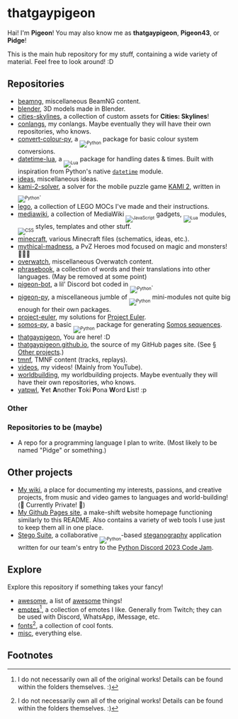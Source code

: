 # thatgaypigeon

Hai! I'm **Pigeon**! You may also know me as **thatgaypigeon**, **Pigeon43**, or **Pidge**!

This is the main hub repository for my stuff, containing a wide variety of material. Feel free to look around! :D

## Repositories

* [beamng](https://github.com/thatgaypigeon/beamng), miscellaneous BeamNG content.
* [blender](https://github.com/thatgaypigeon/blender), 3D models made in Blender.
* [cities-skylines](https://github.com/thatgaypigeon/cities-skylines), a collection of custom assets for **Cities: Skylines**!
* [conlangs](https://github.com/thatgaypigeon/conlangs), my conlangs. Maybe eventually they will have their own repositories, who knows.
* [convert-colour-py](https://github.com/thatgaypigeon/convert-colour-py), a <sub><sub>![Python](https://img.shields.io/badge/Python-3776AB?logo=Python&logoColor=white)</sub></sub> package for basic colour system conversions.
* [datetime-lua](https://github.com/thatgaypigeon/datetime-lua), a <sub><sub>![Lua](https://img.shields.io/badge/Lua-00007c?logo=Lua&logoColor=white)</sub></sub> package for handling dates & times. Built with inspiration from Python's native [`datetime`](https://docs.python.org/3/library/datetime.html) module.
* [ideas](https://github.com/thatgaypigeon/ideas), miscellaneous ideas.
* [kami-2-solver](https://github.com/thatgaypigeon/kami-2-solver), a solver for the mobile puzzle game [KAMI 2](https://www.stateofplaygames.com/kami2), written in <sub><sub>![Python](https://img.shields.io/badge/Python-3776AB?logo=Python&logoColor=white)</sub></sub>.
* [lego](https://github.com/thatgaypigeon/lego), a collection of LEGO MOCs I've made and their instructions.
* [mediawiki](https://github.com/thatgaypigeon/mediawiki-stuff), a collection of MediaWiki <sub><sub>![JavaScript](https://img.shields.io/badge/JavaScript-F2D83F?logo=JavaScript&logoColor=black)</sub></sub> gadgets, <sub><sub>![Lua](https://img.shields.io/badge/Lua-00007c?logo=Lua&logoColor=white)</sub></sub> modules, <sub><sub>![CSS](https://img.shields.io/badge/CSS-1572B6?logo=CSS3&logoColor=white)</sub></sub> styles, templates and other stuff.
* [minecraft](https://github.com/thatgaypigeon/minecraft), various Minecraft files (schematics, ideas, etc.).
* [mythical-madness](https://github.com/thatgaypigeon/mythical-madness), a PvZ Heroes mod focused on magic and monsters! 🔮👻🎃
* [overwatch](https://github.com/thatgaypigeon/overwatch), miscellaneous Overwatch content.
* [phrasebook](https://github.com/thatgaypigeon/phrasebook), a collection of words and their translations into other languages. (May be removed at some point)
* [pigeon-bot](https://github.com/thatgaypigeon/pigeon-bot), a lil' Discord bot coded in <sub><sub>![Python](https://img.shields.io/badge/Python-3776AB?logo=Python&logoColor=white)</sub></sub>.
* [pigeon-py](https://github.com/thatgaypigeon/pigeon-py), a miscellaneous jumble of <sub><sub>![Python](https://img.shields.io/badge/Python-3776AB?logo=Python&logoColor=white)</sub></sub> mini-modules not quite big enough for their own packages.
* [project-euler](https://github.com/thatgaypigeon/project-euler), my solutions for [Project Euler](https://projecteuler.net).
* [somos-py](https://github.com/thatgaypigeon/somos-py), a basic <sub><sub>![Python](https://img.shields.io/badge/Python-3776AB?logo=Python&logoColor=white)</sub></sub> package for generating [Somos sequences](https://en.wikipedia.org/wiki/Somos_sequence).
* [thatgaypigeon](https://github.com/thatgaypigeon/thatgaypigeon), You are here! :D
* [thatgaypigeon.github.io](https://github.com/thatgaypigeon/thatgaypigeon.github.io), the source of my GitHub pages site. (See [§ Other projects](#other-projects).)
* [tmnf](https://github.com/thatgaypigeon/tmnf), TMNF content (tracks, replays).
* [videos](https://github.com/thatgaypigeon/videos), my videos! (Mainly from YouTube).
* [worldbuilding](https://github.com/thatgaypigeon/worldbuilding), my worldbuilding projects. Maybe eventually they will have their own repositories, who knows.
* [yatpwl](https://github.com/thatgaypigeon/yatpwl), **Y**et **A**nother **T**oki **P**ona **W**ord **L**ist! :p

### Other

### Repositories to be (maybe)
* A repo for a programming language I plan to write. (Most likely to be named "Pidge" or something.)

## Other projects
* [My wiki](https://thatgaypigeon.miraheze.org), a place for documenting my interests, passions, and creative projects, from music and video games to languages and world-building! (🚧 Currently Private! 🚧)
* [My Github Pages site](https://thatgaypigeon.github.io), a make-shift website homepage functioning similarly to this README. Also contains a variety of web tools I use just to keep them all in one place.
* [Stego Suite](https://github.com/Artemis21/pydis-jam23), a collaborative <sub><sub>![Python](https://img.shields.io/badge/Python-3776AB?logo=Python&logoColor=white)</sub></sub>-based [steganography](https://en.wikipedia.org/wiki/Steganography) application written for our team's entry to the [Python Discord 2023 Code Jam](https://www.pythondiscord.com/events/code-jams/10/).

## Explore
Explore this repository if something takes your fancy!

* [awesome](/awesome), a list of [awesome](https://github.com/topics/awesome) things!
* [emotes](/emotes)[^1], a collection of emotes I like. Generally from Twitch; they can be used with Discord, WhatsApp, iMessage, etc. 
* [fonts](/fonts)[^1], a collection of cool fonts.
* [misc](/misc), everything else.

## Footnotes
[^1]: I do not necessarily own all of the original works! Details can be found within the folders themselves. :)

